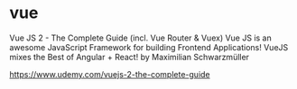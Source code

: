 # vue
Vue JS 2 - The Complete Guide (incl. Vue Router & Vuex)
Vue JS is an awesome JavaScript Framework for building Frontend Applications! VueJS mixes the Best of Angular + React!
by Maximilian Schwarzmüller

https://www.udemy.com/vuejs-2-the-complete-guide